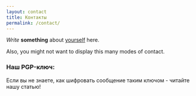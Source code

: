 ```yaml
---
layout: contact
title: Контакты
permalink: /contact/
---
```

_Write_ **something** about [yourself](https://www.google.com/search?q=who+am+i) here.

Also, you might not want to display this many modes of contact.

### Наш PGP-ключ:

Если вы не знаете, как шифровать сообщение таким ключом - читайте нашу статью!
